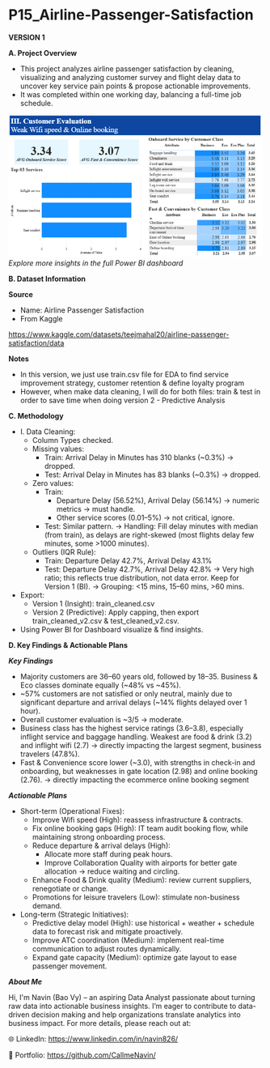 # P15_Airline-Passenger-Satisfaction

**VERSION 1**

**A. Project Overview**

- This project analyzes airline passenger satisfaction by cleaning, visualizing and analyzing customer survey and flight delay data to uncover key service pain points & propose actionable improvements.
- It was completed within one working day, balancing a full-time job schedule.

![Dashboard Visualization](https://github.com/CallmeNavin/P15_Airline-Customer-Experience/blob/main/Version%201/Visualization/First%20Impact.png)
_Explore more insights in the full Power BI dashboard_

**B. Dataset Information**

**Source**

- Name: Airline Passenger Satisfaction
- From Kaggle

https://www.kaggle.com/datasets/teejmahal20/airline-passenger-satisfaction/data

**Notes**

- In this version, we just use train.csv file for EDA to find service improvement strategy, customer retention & define loyalty program
- However, when make data cleaning, I will do for both files: train & test in order to save time when doing version 2 - Predictive Analysis

**C. Methodology**

- I. Data Cleaning:
  + Column Types checked.
  + Missing values:
    - Train: Arrival Delay in Minutes has 310 blanks (~0.3%) → dropped.
    - Test: Arrival Delay in Minutes has 83 blanks (~0.3%) → dropped.
  + Zero values:
    - Train:
      + Departure Delay (56.52%), Arrival Delay (56.14%) → numeric metrics → must handle.
      + Other service scores (0.01–5%) → not critical, ignore.
    - Test: Similar pattern.
  → Handling: Fill delay minutes with median (from train), as delays are right-skewed (most flights delay few minutes, some >1000 minutes).
  + Outliers (IQR Rule):
    - Train: Departure Delay 42.7%, Arrival Delay 43.1%
    - Test: Departure Delay 42.7%, Arrival Delay 42.8%
  → Very high ratio; this reflects true distribution, not data error. Keep for Version 1 (BI).
  → Grouping: <15 mins, 15–60 mins, >60 mins.
- Export:
  + Version 1 (Insight): train_cleaned.csv
  + Version 2 (Predictive): Apply capping, then export train_cleaned_v2.csv & test_cleaned_v2.csv.
- Using Power BI for Dashboard visualize & find insights.

**D. Key Findings & Actionable Plans**

**_Key Findings_**

- Majority customers are 36–60 years old, followed by 18–35. Business & Eco classes dominate equally (~48% vs ~45%).
- ~57% customers are not satisfied or only neutral, mainly due to significant departure and arrival delays (~14% flights delayed over 1 hour).
- Overall customer evaluation is ~3/5 → moderate.
- Business class has the highest service ratings (3.6–3.8), especially inflight service and baggage handling. Weakest are food & drink (3.2) and inflight wifi (2.7) → directly impacting the largest segment, business travelers (47.8%).
- Fast & Convenience score lower (~3.0), with strengths in check-in and onboarding, but weaknesses in gate location (2.98) and online booking (2.76). → directly impacting the ecommerce online booking segment

**_Actionable Plans_**

- Short-term (Operational Fixes):
  + Improve Wifi speed (High): reassess infrastructure & contracts.
  + Fix online booking gaps (High): IT team audit booking flow, while maintaining strong onboarding process.
  + Reduce departure & arrival delays (High):
    - Allocate more staff during peak hours.
    - Improve Collaboration Quality with airports for better gate allocation → reduce waiting and circling.
  + Enhance Food & Drink quality (Medium): review current suppliers, renegotiate or change.
  + Promotions for leisure travelers (Low): stimulate non-business demand.
- Long-term (Strategic Initiatives):
  + Predictive delay model (High): use historical + weather + schedule data to forecast risk and mitigate proactively.
  + Improve ATC coordination (Medium): implement real-time communication to adjust routes dynamically.
  + Expand gate capacity (Medium): optimize gate layout to ease passenger movement.

_**About Me**_

Hi, I'm Navin (Bao Vy) – an aspiring Data Analyst passionate about turning raw data into actionable business insights.
I’m eager to contribute to data-driven decision making and help organizations translate analytics into business impact.
For more details, please reach out at:

🌐 LinkedIn: https://www.linkedin.com/in/navin826/

📂 Portfolio: https://github.com/CallmeNavin/
